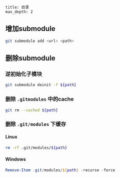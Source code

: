 
```toc
title: 目录
max_depth: 2
```

## 增加submodule

```bash
git submodule add <url> <path>
```

## 删除submodule

### 逆初始化子模块
```bash
git submodule deinit -f ${path}
```

### 删除 `.gitmodules` 中的cache
```bash
git rm --cached ${path}
```

### 删除 `.git/modules` 下缓存

#### Linux
```bash
rm -rf .git/modules/${path}
```

#### Windows
```powershell
Remove-Item .git/modules/${path} -recurse -force
```


